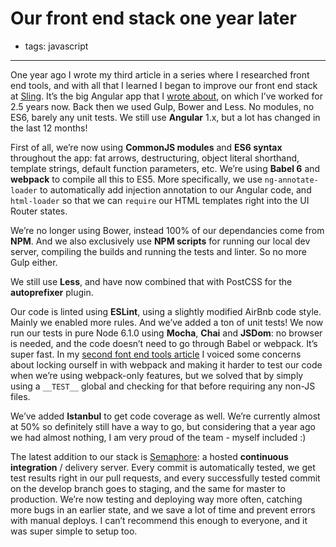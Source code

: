 # Our front end stack one year later
- tags: javascript

---

One year ago I wrote my third article in a series where I researched front end tools, and with all that I learned I began to improve our front end stack at [Sling](http://www.getsling.com). It’s the big Angular app that I [wrote about](/articles/2015/06/14/research-front-end-part-3/), on which I’ve worked for 2.5 years now. Back then we used Gulp, Bower and Less. No modules, no ES6, barely any unit tests. We still use **Angular** 1.x, but a lot has changed in the last 12 months!

First of all, we’re now using **CommonJS modules** and **ES6 syntax** throughout the app: fat arrows, destructuring, object literal shorthand, template strings, default function parameters, etc. We’re using **Babel 6** and **webpack** to compile all this to ES5. More specifically, we use `ng-annotate-loader` to automatically add injection annotation to our Angular code, and `html-loader` so that we can `require` our HTML templates right into the UI Router states.

We’re no longer using Bower, instead 100% of our dependancies come from **NPM**. And we also exclusively use **NPM scripts** for running our local dev server, compiling the builds and running the tests and linter. So no more Gulp either.

We still use **Less**, and have now combined that with PostCSS for the **autoprefixer** plugin.

Our code is linted using **ESLint**, using a slightly modified AirBnb code style. Mainly we enabled more rules. And we’ve added a ton of unit tests! We now run our tests in pure Node 6.1.0 using **Mocha**, **Chai** and **JSDom**: no browser is needed, and the code doesn’t need to go through Babel or webpack. It’s super fast. In my [second font end tools article](/articles/2015/05/31/research-front-end-part-2/) I voiced some concerns about locking ourself in with webpack and making it harder to test our code when we’re using webpack-only features, but we solved that by simply using a `__TEST__` global and checking for that before requiring any non-JS files.

We’ve added **Istanbul** to get code coverage as well. We’re currently almost at 50% so definitely still have a way to go, but considering that a year ago we had almost nothing, I am very proud of the team - myself included :)

The latest addition to our stack is [Semaphore](https://semaphoreci.com/): a hosted **continuous integration** / delivery server. Every commit is automatically tested, we get test results right in our pull requests, and every successfully tested commit on the develop branch goes to staging, and the same for master to production. We’re now testing and deploying way more often, catching more bugs in an earlier state, and we save a lot of time and prevent errors with manual deploys. I can’t recommend this enough to everyone, and it was super simple to setup too.